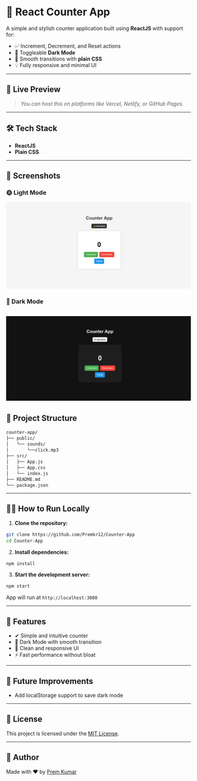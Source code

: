 # 🔢 React Counter App

A simple and stylish counter application built using **ReactJS** with support for:

- ✅ Increment, Decrement, and Reset actions
- 🌙 Toggleable **Dark Mode**
- 🎨 Smooth transitions with **plain CSS**
- 💡 Fully responsive and minimal UI

---

## 🚀 Live Preview

> *You can host this on platforms like Vercel, Netlify, or GitHub Pages.*

---

## 🛠️ Tech Stack

- **ReactJS**
- **Plain CSS**

---

## 📸 Screenshots

### 🌞 Light Mode
![Light Mode](https://github.com/Premkr12/Counter-App/blob/main/Screenshots/Screenshot%202025-06-10%20110625.png?raw=true)
### 🌚 Dark Mode
![Dark Mode](https://github.com/Premkr12/Counter-App/blob/main/Screenshots/Screenshot%202025-06-10%20110641.png?raw=true)
---

## 📂 Project Structure

```
counter-app/
├── public/
│   └── sounds/
│       └──click.mp3
├── src/
│   ├── App.js
│   ├── App.css
│   └── index.js
├── README.md
└── package.json
```

---

## 🧑‍💻 How to Run Locally

1. **Clone the repository:**

```bash
git clone https://github.com/Premkr12/Counter-App
cd Counter-App
```

2. **Install dependencies:**

```bash
npm install
```

3. **Start the development server:**

```bash
npm start
```

App will run at `http://localhost:3000`

---

## 🔀 Features

- ✔ Simple and intuitive counter
- 🍗 Dark Mode with smooth transition
- 🧼 Clean and responsive UI
- ⚡ Fast performance without bloat

---

## 🧹 Future Improvements

- Add localStorage support to save dark mode

---

## 📄 License

This project is licensed under the [MIT License](LICENSE).

---

## 💬 Author

Made with ❤️ by [Prem Kumar](https://github.com/Premkr12)
